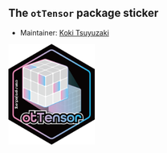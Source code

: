 ## The `otTensor` package sticker

* Maintainer: [Koki Tsuyuzaki](https://github.com/kokitsuyuzaki/)

<img src=otTensor.png height="200">